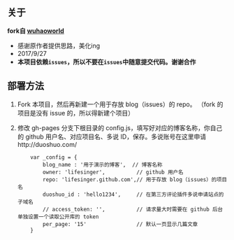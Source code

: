 ## 关于

**fork自 [wuhaoworld](https://github.com/wuhaoworld)**
- 感谢原作者提供思路，美化ing
- 2017/9/27
- **本项目依赖`issues`，所以不要在`issues`中随意提交代码。谢谢合作**
## 部署方法

 1. Fork 本项目，然后再新建一个用于存放 blog（issues）的 repo。 （fork 的项目是没有 issue 的，所以得新建个项目）

 2. 修改 gh-pages 分支下根目录的 config.js，填写好对应的博客名称，你自己的 github 用户名、对应项目名、多说 ID，保存。多说账号在这里申请http://duoshuo.com/


            var _config = {
                blog_name : '用于演示的博客',  // 博客名称
                owner: 'lifesinger',          // github 用户名
                repo: 'lifesinger.github.com',// 用于存放 blog（issues）的项目名
                duoshuo_id : 'hello1234',     // 在第三方评论插件多说申请站点的子域名
                // access_token: '',          // 请求量大时需要在 github 后台单独设置一个读取公开库的 token
                per_page: '15'                // 默认一页显示几篇文章
            }
